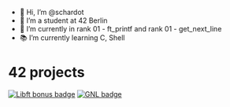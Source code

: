 - 👋 Hi, I’m @schardot
- 👀 I’m a student at 42 Berlin
- 🌱 I’m currently in rank 01 - ft_printf and rank 01 - get_next_line
- 📚 I’m currently learning C, Shell

# 42 projects

[![Libft bonus badge](https://github.com/ayogun/42-project-badges/blob/main/badges/libftm.png?raw=true)](https://github.com/schardot/42_core/tree/main/rank00/libft)
[![GNL badge](https://github.com/ayogun/42-project-badges/blob/main/badges/get_next_linee.png)](https://github.com/schardot/42_core/tree/main/rank01/get_next_line)

